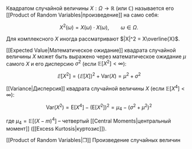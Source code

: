 
Квадратом случайной величины $X:\Omega\to\mathbb R$ (или $\mathbb C$)  называется его [[Product of Random Variables|произведение]] на само себя:

$$
X^2(\omega) = X(\omega)\cdot X(\omega),\qquad \omega\in\Omega.
$$

Для комплексного $X$ иногда рассматривают $|X|^2 = X\overline{X}$.

[[Expected Value|Математическое ожидание]] квадрата случайной величины $X$ может быть выражено через математическое ожидание $\mu$ самого $X$ и его дисперсию $\sigma^2$ (если $\mathbb E[X^2]<\infty$):

$$
𝔼[X^2] = (𝔼[X] )^2 +  \mathrm{Var}(X) = \mu^2 + \sigma^2
$$

[[Variance|Дисперсия]] квадрата случайной величины $X$ (если $\mathbb E[X^4]<\infty$):

$$
\mathrm{Var}(X^2) = \mathrm E[X^4] - (\mathrm E[X^2] )^2=\mu_4 - (\sigma^2+μ^2)^2
$$

где $\mu_4=\mathbb E\big[(X-m)^4\big]$ – четвертый [[Central Moments|центральный момент]] ([[Excess Kurtosis|куртозис]]). 

[[Product of Random Variables|❐]] Произведение случайных величин
